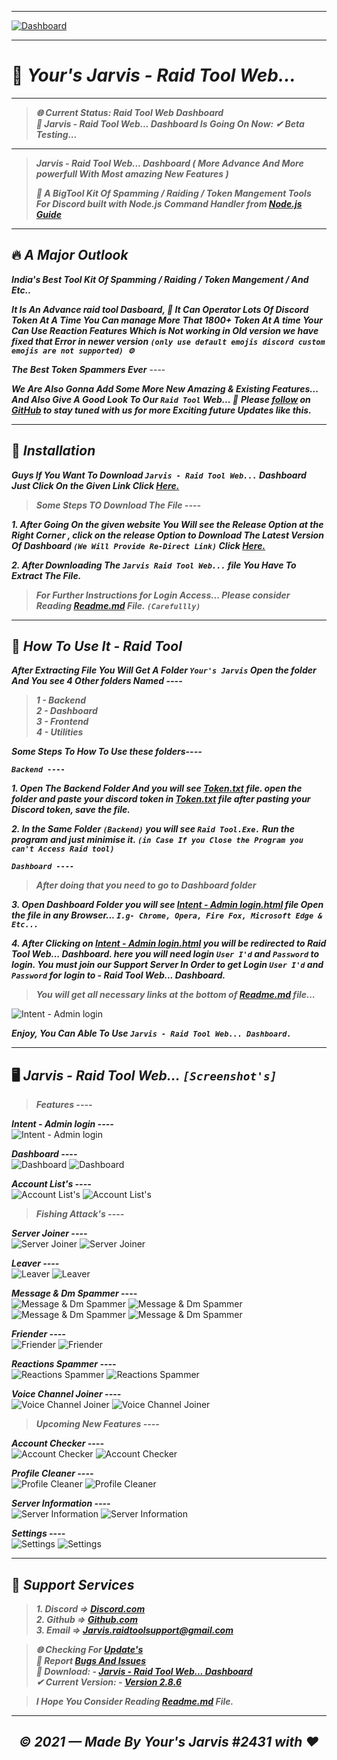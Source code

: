 ----

[![Dashboard](https://media.discordapp.net/attachments/899969682440880159/903968818458681374/20211030_165637.png?width=768&height=126)](https://github.com/Yours-Jarvis/Jarvis-Raid-Tool-Web-Beta/)

----

# 🤖 ***Your's Jarvis - Raid Tool Web...***
----
> ***🌐 Current Status: Raid Tool Web Dashboard***  
> ***🚀 Jarvis - Raid Tool Web... Dashboard Is Going On Now: ✔ Beta Testing...***

----
> ***Jarvis - Raid Tool Web... Dashboard ( More Advance And More powerfull With Most amazing New Features )***
>
>***🚀 A BigTool Kit Of Spamming / Raiding / Token Mangement Tools For Discord built with Node.js Command Handler from [Node.js Guide](https://nodejs.org/en/docs/guides/)***

----

## 🔥 ***A Major Outlook***

***India's Best Tool Kit Of Spamming / Raiding / Token Mangement / And Etc..***

***It Is An Advance raid tool Dasboard, 🚀 It Can Operator Lots Of Discord Token At A Time You Can manage More That 1800+ Token At A time Your Can Use Reaction Features Which is Not working in Old version we have fixed that Error in newer version `(only use default emojis discord custom emojis are not supported) ⚙️`***

***The Best Token Spammers Ever*** ----

***We Are Also Gonna Add Some More New Amazing & Existing Features... And Also Give A Good Look To Our `Raid Tool` Web...  🚀***
***Please [follow](https://github.com/Yours-Jarvis/) on [GitHub](https://github.com/Yours-Jarvis/Jarvis-Raid-Tool-Web-Beta/) to stay tuned with us for more Exciting future Updates like this.***

----

## 🚀 ***Installation***

***Guys If You Want To Download `Jarvis - Raid Tool Web...` Dashboard Just Click On the Given Link Click [Here.](https://github.com/Yours-Jarvis/Jarvis-Raid-Tool-Web-Beta/)***

> ***Some Steps TO Download The File ----***

***1. After Going On the given website You Will see the Release Option at the Right Corner , click on the release Option to Download The Latest Version Of Dashboard `(We Will Provide Re-Direct Link)` Click [Here.](https://github.com/Yours-Jarvis/Jarvis-Raid-Tool-Web-Beta/releases)***

***2. After Downloading The `Jarvis Raid Tool Web...` file You Have To Extract The File.*** 

> ***For Further Instructions for Login Access... Please consider Reading [Readme.md](https://github.com/Yours-Jarvis/Jarvis-Raid-Tool-Web-Beta/blob/main/README.md) File. `(Carefullly)`***

<!-- <img src="https://media.discordapp.net/attachments/902227569112404109/903955411605004289/standard.gif" width="100%" height="100%" /> -->

----

## 🚩 ***How To Use It - Raid Tool***

***After Extracting File You Will Get A Folder `Your's Jarvis` Open the folder And You see 4 Other folders Named ----***
> ***1 - Backend***  
> ***2 - Dashboard***  
> ***3 - Frontend***  
> ***4 - Utilities***

***Some Steps To How To Use these folders----***

***`Backend ----`***

***1. Open The Backend Folder And you will see [Token.txt](https://github.com/Yours-Jarvis/Jarvis-Raid-Tool-Web-Beta/blob/main/Your's%20Jarvis/Backend/) file. open the folder and paste your discord token in [Token.txt](https://github.com/Yours-Jarvis/Jarvis-Raid-Tool-Web-Beta/blob/main/Your's%20Jarvis/Backend/) file after pasting your Discord token, save the file.***

***2.  In the Same Folder `(Backend)` you will see `Raid Tool.Exe.` Run the program and just minimise it. `(in Case If you Close the Program you can't Access Raid tool)`***

***`Dashboard ----`***

> ***After doing that you need to go to Dashboard folder***

***3. Open Dashboard Folder you will see [Intent - Admin login.html](https://github.com/Yours-Jarvis/Jarvis-Raid-Tool-Web-Beta/tree/main/Your's%20Jarvis/Dashboard) file Open the file in any Browser...
`I.g- Chrome, Opera, Fire Fox, Microsoft Edge & Etc...`***

***4. After Clicking on [Intent - Admin login.html](https://github.com/Yours-Jarvis/Jarvis-Raid-Tool-Web-Beta/tree/main/Your's%20Jarvis/Dashboard) you will be redirected to Raid Tool Web... Dashboard. here you will need login `User I'd` and `Password` to login. You must join our Support Server In Order to get Login `User I'd` and `Password` for login to - Raid Tool Web... Dashboard.***

<!-- or type 

***4. After Clicking on [Intent - Admin login.html]() you will be redirected to Raid Tool Dashboard here you will need login User I'd and Password to login. You must join our Support Server here you will get the User I'd and Password for login.*** -->

> ***You will get all necessary links at the bottom of [Readme.md](https://github.com/Yours-Jarvis/Jarvis-Raid-Tool-Web-Beta/blob/main/README.md) file...***

![Intent - Admin login](https://media.discordapp.net/attachments/906085323853942824/906227083489988680/unknown.png?width=768&height=423)

***Enjoy, You Can Able To Use `Jarvis - Raid Tool Web... Dashboard.`***

----

## 🖥 ***Jarvis - Raid Tool Web...  `[Screenshot's]`***

> ***Features ----***

***Intent - Admin login ----***  
![Intent - Admin login](https://media.discordapp.net/attachments/906085323853942824/906227083489988680/unknown.png?width=768&height=423)

***Dashboard ----***  
![Dashboard](https://media.discordapp.net/attachments/906085323853942824/906241774815682590/unknown.png?width=768&height=422)
![Dashboard](https://media.discordapp.net/attachments/906085323853942824/906228479299825684/unknown.png?width=768&height=425)

***Account List's ----***  
![Account List's](https://media.discordapp.net/attachments/906085323853942824/906229507768336454/unknown.png?width=768&height=425)
![Account List's](https://media.discordapp.net/attachments/906085323853942824/906229025465323570/unknown.png?width=768&height=424)

> ***Fishing Attack's ----***

***Server Joiner ----***  
![Server Joiner](https://media.discordapp.net/attachments/906085323853942824/906231171191537724/unknown.png?width=768&height=424)
![Server Joiner](https://media.discordapp.net/attachments/906085323853942824/906230668063821895/unknown.png?width=768&height=422)

***Leaver ----***  
![Leaver](https://media.discordapp.net/attachments/906085323853942824/906232395429195776/unknown.png?width=768&height=425)
![Leaver](https://media.discordapp.net/attachments/906085323853942824/906476509735301140/unknown.png?width=768&height=422)

***Message & Dm Spammer ----***  
![Message & Dm Spammer](https://media.discordapp.net/attachments/906085323853942824/906232794554961990/unknown.png?width=768&height=422)
![Message & Dm Spammer](https://media.discordapp.net/attachments/906085323853942824/906235096389013555/unknown.png?width=768&height=422)
![Message & Dm Spammer](https://media.discordapp.net/attachments/906085323853942824/906233116283265024/unknown.png?width=768&height=423)
![Message & Dm Spammer](https://media.discordapp.net/attachments/906085323853942824/906235553924665354/unknown.png?width=768&height=425)

***Friender ----***  
![Friender](https://media.discordapp.net/attachments/906085323853942824/906236198673068123/unknown.png?width=768&height=425)
![Friender](https://media.discordapp.net/attachments/906085323853942824/906236764912488518/unknown.png?width=768&height=424)

***Reactions Spammer ----***  
![Reactions Spammer](https://media.discordapp.net/attachments/906085323853942824/906477445073502219/unknown.png?width=768&height=422)
![Reactions Spammer](https://media.discordapp.net/attachments/906085323853942824/906477998197334057/unknown.png?width=768&height=425)

***Voice Channel Joiner ----***  
![Voice Channel Joiner](https://media.discordapp.net/attachments/906085323853942824/906237971974467604/unknown.png?width=768&height=424)
![Voice Channel Joiner](https://media.discordapp.net/attachments/906085323853942824/906237436311502858/unknown.png?width=768&height=424)

> ***Upcoming New Features ----***

***Account Checker ----***  
![Account Checker](https://media.discordapp.net/attachments/906085323853942824/906238334513324112/unknown.png?width=768&height=424)
![Account Checker](https://media.discordapp.net/attachments/906085323853942824/906239131523379210/unknown.png?width=768&height=425)

***Profile Cleaner ----***  
![Profile Cleaner](https://media.discordapp.net/attachments/906085323853942824/906239389376593920/unknown.png?width=768&height=425)
![Profile Cleaner](https://media.discordapp.net/attachments/906085323853942824/906239707325812766/unknown.png?width=768&height=421)

***Server Information ----***  
![Server Information](https://media.discordapp.net/attachments/906085323853942824/906240043713196072/unknown.png?width=768&height=424)
![Server Information](https://media.discordapp.net/attachments/906085323853942824/906240324593147914/unknown.png?width=768&height=422)

***Settings ----***  
![Settings](https://media.discordapp.net/attachments/906085323853942824/906240586686820442/unknown.png?width=768&height=425)
![Settings](https://media.discordapp.net/attachments/906085323853942824/906240907316191272/unknown.png?width=768&height=425)

----

## 📢 ***Support Services***

> ***1. Discord => [Discord.com](https://discord.gg/db7bVCUAQ8)***  
> ***2. Github => [Github.com](https://github.com/Yours-Jarvis/Jarvis-Raid-Tool-Web-Beta/)***  
> ***3. Email => [Jarvis.raidtoolsupport@gmail.com](Jarvis.raidtoolsupport@gmail.com)***  

> ***🌐 Checking For [Update's](https://github.com/Yours-Jarvis/Jarvis-Raid-Tool-Web-Beta/releases)***  
> ***🔎 Report [Bugs And Issues](https://github.com/Yours-Jarvis/Jarvis-Raid-Tool-Web-Beta/issues)***  
> ***💽 Download: - [Jarvis - Raid Tool Web... Dashboard](https://github.com/Yours-Jarvis/Jarvis-Raid-Tool-Web-Beta/)***  
> ***✔ Current Version: - [Version 2.8.6](https://github.com/Yours-Jarvis/Jarvis-Raid-Tool-Web-Beta/releases/tag/v2.8.6/)***

> ***I Hope You Consider Reading [Readme.md](https://github.com/Yours-Jarvis/Jarvis-Raid-Tool-Web-Beta/blob/main/README.md) File.***

----

## <p align="center">*© 2021 — Made By Your's Jarvis #2431 with ♥*</p>
